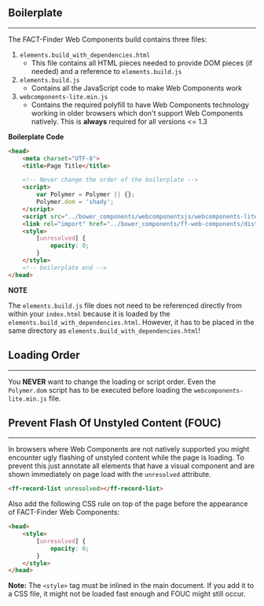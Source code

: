## Boilerplate

---

The FACT-Finder Web Components build contains three files:
1. `elements.build_with_dependencies.html` 
    * This file contains all HTML pieces needed to provide DOM pieces (if needed) and a reference to `elements.build.js`
2. `elements.build.js`
    * Contains all the JavaScript code to make Web Components work
3. `webcomponents-lite.min.js`
    * Contains the required polyfill to have Web Components technology working in older browsers which don't support Web Components natively. This is **always** required for all versions <= 1.3 


**Boilerplate Code**
```html
<head>
    <meta charset="UTF-8">
    <title>Page Title</title>

    <!-- Never change the order of the boilerplate -->
    <script>
        var Polymer = Polymer || {};
        Polymer.dom = 'shady';
    </script>
    <script src="../bower_components/webcomponentsjs/webcomponents-lite.min.js"></script>
    <link rel="import" href="../bower_components/ff-web-components/dist/elements.build_with_dependencies.html">
    <style>
        [unresolved] {
            opacity: 0;
        }        
    </style>
    <!-- boilerplate end -->
</head>
```
**NOTE**

The `elements.build.js` file does not need to be referenced directly from within your `index.html` because it is loaded by the `elements.build_with_dependencies.html`. However, it has to be placed in the same directory as `elements.build_with_dependencies.html`!

## Loading Order

---

You **NEVER** want to change the loading or script order. Even the `Polymer.dom` script has to be executed before loading the `webcomponents-lite.min.js` file.

## Prevent Flash Of Unstyled Content (FOUC)

---

In browsers where Web Components are not natively supported you might encounter ugly flashing of unstyled content while the page is loading. To prevent this just annotate all elements that have a visual component and are shown immediately on page load with the `unresolved` attribute.
```html
<ff-record-list unresolved></ff-record-list>
```
Also add the following CSS rule on top of the page before the appearance of FACT-Finder Web Components:

```html
<head>
    <style>
        [unresolved] {
            opacity: 0;
        }
    </style>
</head>
```

**Note:** The `<style>` tag must be inlined in the main document. If you add it to a CSS file, it might not be loaded fast enough and FOUC might still occur.
